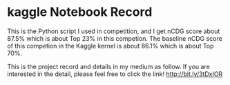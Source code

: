 # kaggle Notebook Record

This is the Python script I used in competition, and I get nCDG score about 87.5% which is about Top 23% in this competion. The baseline nCDG score of this competion in the Kaggle kernel is about 86.1% which is about Top 70%.

This is the project record and details in my medium as follow. If you are interested in the detail, please feel free to click the link!
http://bit.ly/3tDxIOR
